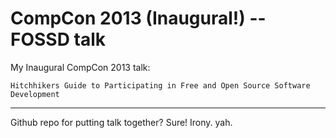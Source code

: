 CompCon 2013 (Inaugural!) -- FOSSD talk
=============

My Inaugural CompCon 2013 talk: 

    Hitchhikers Guide to Participating in Free and Open Source Software Development

---

Github repo for putting talk together? Sure! Irony. yah.
